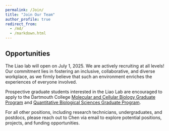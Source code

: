 ```yaml
---
permalink: /Join/
title: "Join Our Team"
author_profile: true
redirect_from: 
  - /md/
  - /markdown.html
---
```


## Opportunities
The Liao lab will open on July 1, 2025. We are actively recruiting at all levels! Our commitment lies in fostering an inclusive, collaborative, and diverse workplace, as we firmly believe that such an environment enriches the experiences of everyone involved.

Prospective graduate students interested in the Liao Lab are encouraged to apply to the Dartmouth College [Molecular and Cellular Biology Graduate Program](https://graduate.dartmouth.edu/mcb/) and [Quantitative Biological Sciences Graduate Program](https://geiselmed.dartmouth.edu/qbs/).

For all other positions, including research technicians, undergraduates, and postdocs, please reach out to Chen via email to explore potential positions, projects, and funding opportunities.
